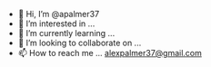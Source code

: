 - 👋 Hi, I’m @apalmer37
- 👀 I’m interested in ...
- 🌱 I’m currently learning ...
- 💞️ I’m looking to collaborate on ...
- 📫 How to reach me ... alexpalmer37@gmail.com

<!---
apalmer37/apalmer37 is a ✨ special ✨ repository because its `README.md` (this file) appears on your GitHub profile.
You can click the Preview link to take a look at your changes.
--->
